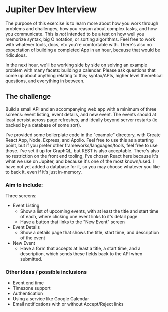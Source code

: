 # Jupiter Dev Interview

The purpose of this exercise is to learn more about how you work through
problems and challenges, how you reason about complex tasks, and how you
communicate. This is *not* intended to be a test on how well you
memorize syntax, big O notation, or sorting algorithms. Feel free to work with whatever
tools, docs, etc you're comfortable with. There's also no expectation of
building a completed App in an hour, because that would be ridiculous.

In the next hour, we'll be working side by side on solving an example
problem with many facets: building a calendar. Please ask questions that
come up about anything relating to this; syntax/APIs, higher level
theoretical questions, and everything in between.

## The challenge

Build a small API and an accompanying web app with a minimum of three
screens: event listing, event details, and new event. The events should
at least persist across page refreshes, and ideally beyond server
restarts (ie backed by a database of some sort).

I've provided some boilerplate code in the "example" directory, with
Create React App, Node, Express, and Apollo. Feel free to use this as a
starting point, but if you prefer other frameworks/languages/tools, feel
free to use those. I've set it up for GraphQL, but REST is also
acceptable. There's also no restriction on the front end tooling, I've
chosen React here because it's what we use on Jupiter, and because it's
one of the most known/used. I have not yet added a database for it, so
you may choose whatever you like to back it, even if it's just
in-memory.

### Aim to include:
Three screens:
- Event Listing
  - Show a list of upcoming events, with at least the title and start
    time of each, where clicking one event links to it's detail page
  - Have a button that links to the "New Event" screen
- Event Details
  - Show a details page that shows the title, start time, and
    description of the event
- New Event
  - Have a form that accepts at least a title, a start time, and a
    description, which sends these fields back to the API when submitted.

### Other ideas / possible inclusions
- Event end time
- Timezone support
- Authentication
- Using a service like Google Calendar
- Email notifications with or without Accept/Reject links

